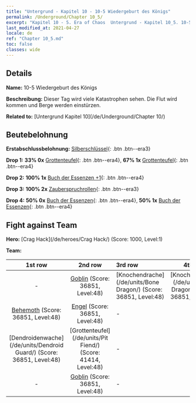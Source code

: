 ```yaml
---
title: "Untergrund - Kapitel 10 - 10-5 Wiedergeburt des Königs"
permalink: /Underground/Chapter 10_5/
excerpt: "Kapitel 10 - 5. Era of Chaos  Untergrund - Kapitel 10_5. 10-5 Wiedergeburt des Königs"
last_modified_at: 2021-04-27
locale: de
ref: "Chapter 10_5.md"
toc: false
classes: wide
---
```


## Details

 **Name:** 10-5 Wiedergeburt des Königs

 **Beschreibung:** Dieser Tag wird viele Katastrophen sehen. Die Flut wird kommen und Berge werden einstürzen.

 **Related to:** [Untergrund Kapitel 10](/de/Underground/Chapter 10/)

## Beutebelohnung

 **Erstabschlussbelohnung:** [Silberschlüssel](/ItemsDE/con_693/){: .btn .btn--era3}

 **Drop 1:** **33% 0x** [Grottenteufel](/ItemsDE/unt_230/){: .btn .btn--era4}, **67% 1x** [Grottenteufel](/ItemsDE/unt_230/){: .btn .btn--era4}

 **Drop 2:** **100% 1x** [Buch der Essenzen +1](/ItemsDE/mat_46/){: .btn .btn--era4}

 **Drop 3:** **100% 2x** [Zauberspruchrollen](/ItemsDE/con_694/){: .btn .btn--era3}

 **Drop 4:** **50% 0x** [Buch der Essenzen](/ItemsDE/mat_39/){: .btn .btn--era4}, **50% 1x** [Buch der Essenzen](/ItemsDE/mat_39/){: .btn .btn--era4}


## Fight against Team
 **Hero:** [Crag Hack](/de/heroes/Crag Hack/) (Score: 1000, Level:1)

 **Team:**


  | 1st row | 2nd row | 3rd row | 4th row |
  |:----:|:----:|:----|:----:|
  | - | [Goblin](/de/units/Goblin/) (Score: 36851, Level:48)  | [Knochendrache](/de/units/Bone Dragon/) (Score: 36851, Level:48)  | [Knochendrache](/de/units/Bone Dragon/) (Score: 36851, Level:48)  |
  | [Behemoth](/de/units/Behemoth/) (Score: 36851, Level:48)  | [Engel](/de/units/Angel/) (Score: 36851, Level:48)  | - | - |
  | [Dendroidenwache](/de/units/Dendroid Guard/) (Score: 36851, Level:48)  | [Grottenteufel](/de/units/Pit Fiend/) (Score: 41414, Level:48)  | - | - |
  | - | [Goblin](/de/units/Goblin/) (Score: 36851, Level:48)  | - | - |



